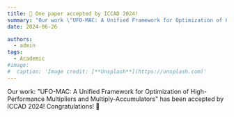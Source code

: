 ```yaml
---
title: 🎉 One paper accepted by ICCAD 2024!
summary: "Our work \"UFO-MAC: A Unified Framework for Optimization of High-Performance Multipliers and Multiply-Accumulators\" has been accepted by ICCAD 2024. Congratulations!"
date: 2024-06-26

authors:
  - admin
tags:
  - Academic
#image:
#  caption: 'Image credit: [**Unsplash**](https://unsplash.com)'
---
```


<!-- ## Our work: "UFO-MAC: A Unified Framework for Optimization of High-Performance Multipliers and Multiply-Accumulators" has been accepted by ICCAD 2024. -->

Our work: "UFO-MAC: A Unified Framework for Optimization of High-Performance Multipliers and Multiply-Accumulators" has been accepted by ICCAD 2024! Congratulations! 🎉 

